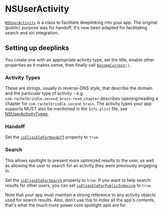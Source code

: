 # NSUserActivity

[`NSUserActivity`](https://developer.apple.com/documentation/foundation/nsuseractivity) is a class to facilitate deeplinking into your app. The original (public) purpose was for handoff, it's now been adapted for facilitating search and siri integration.

## Setting up deeplinks

You create one with an appropriate activity type, set the title, enable other properties as it makes sense, then finally call [`becomeCurrent()`](https://developer.apple.com/documentation/foundation/nsuseractivity/1413665-becomecurrent).

### Activity Types

These are strings, usually in reverse-DNS style, that describe the domain and the particular type of activity - e.g. `com.rachelbrindle.second_brain.read_chapter` describes opening/reading a chapter for `com.rachelbrindle.second_brain`. The activity types your app supports MUST also be mentioned in the `Info.plist` file, see [NSUserActivityTypes](https://developer.apple.com/library/archive/documentation/General/Reference/InfoPlistKeyReference/Articles/CocoaKeys.html#//apple_ref/doc/uid/TP40009251-SW28).

### Handoff

Set the [`isEligibleForHandoff`](https://developer.apple.com/documentation/foundation/nsuseractivity/1410971-iseligibleforhandoff) property to `true`.

### Search

This allows spotlight to present more optimized results to the user, as well as allowing the user to search for an activity they were previously engaging in.

Set the [`isEligibleForSearch`](https://developer.apple.com/documentation/foundation/nsuseractivity/1417761-iseligibleforsearch) property to `true`. If you want to help search results for other users, you can set [`isEligibleForPublicIndexing`](https://developer.apple.com/documentation/foundation/nsuseractivity/1414701-iseligibleforpublicindexing) to `true`.

Note that your app must maintain a strong reference to any activity objects used for search results. Also, don't use this to index all the app's contents, that's what the much more power core spotlight apis are for.

